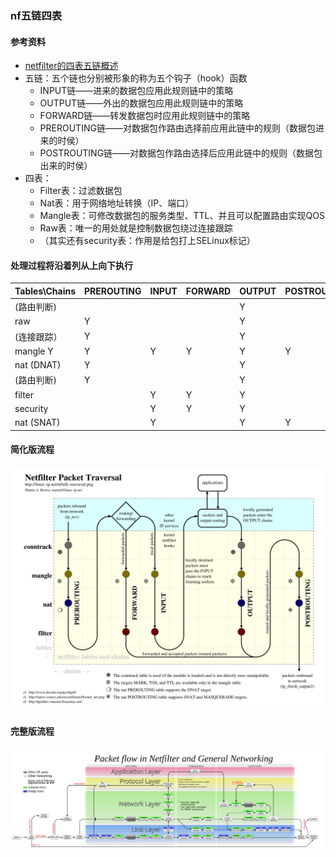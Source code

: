 ### nf五链四表

#### 参考资料
* [netfilter的四表五链概述](https://blog.csdn.net/angelqucheng/article/details/90032897)
* 五链：五个链也分别被形象的称为五个钩子（hook）函数
  * INPUT链——进来的数据包应用此规则链中的策略
  * OUTPUT链——外出的数据包应用此规则链中的策略
  * FORWARD链——转发数据包时应用此规则链中的策略
  * PREROUTING链——对数据包作路由选择前应用此链中的规则（数据包进来的时侯）
  * POSTROUTING链——对数据包作路由选择后应用此链中的规则（数据包出来的时侯）
* 四表：
  * Filter表：过滤数据包
  * Nat表：用于网络地址转换（IP、端口）
  * Mangle表：可修改数据包的服务类型、TTL、并且可以配置路由实现QOS
  * Raw表：唯一的用处就是控制数据包绕过连接跟踪
  * （其实还有security表：作用是给包打上SELinux标记）

#### 处理过程将沿着列从上向下执行
|Tables\Chains	|PREROUTING	|INPUT	|FORWARD	|OUTPUT	|POSTROUTING|
|---|---|---|---|---|---|
|(路由判断)	| 	| 	| 	|Y	|| 
|raw	    |Y	| 	| 	|Y	||
|(连接跟踪）	|Y	| 	| 	|Y	|| 
|mangle	Y	|Y	|Y	|Y	|Y  |Y|
|nat (DNAT)	|Y	| 	| 	|Y	||
|(路由判断)	|Y	| 	| 	|Y	||
|filter	 	|   |Y	|Y	|Y	||
|security	| 	|Y	|Y	|Y	||
|nat (SNAT)	| 	|Y	| 	|Y	|Y|

#### 简化版流程
![img](../images/nfk-tracersal.jpg)

#### 完整版流程
![img](../images/netfilter-packet-flow.svg)

